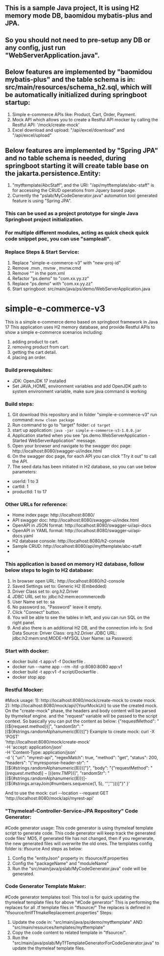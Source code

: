 ## This is a sample Java project, It is using H2 memory mode DB, baomidou mybatis-plus and JPA. 
## So you should not need to pre-setup any DB or any config, just run "WebServerApplication.java".
## Below features are implemented by "baomidou mybatis-plus" and the table schema is in: src/main/resources/schema_h2.sql, which will be automatically initialized during springboot startup:
1. Simple e-commerce APIs like: Product, Cart, Order, Payment.
2. Mock API which allows you to create a Restful API mocker by calling the Restful API: '/mock/create-mock'
3. Excel download and upload: "/api/excel/download" and "/api/excel/upload"
## Below features are implemented by "Spring JPA" and no table schema is needed, during springboot starting it will create table base on the jakarta.persistence.Entity:
1. "mytftemplate/AbcStaff", and the URI: "/api/mytftemplate/abc-staff" is for accessing the CRUD operations from Jquery based page.
2. Currently the "pslab/MyCodeGenerator.java" automation tool generated feature is using "Spring JPA".


### This can be used as a project prototype for single Java Springboot project initialization.
### For multiple different modules, acting as quick check quick code snippet poc, you can use "sampleall".
### Replace Steps & Start Service:
1. Replace "simple-e-commerce-v3" with "new-proj-id"
2. Remove .mvn , mvnw , mvnw.cmd
3. Remove "<repositories>" in the pom.xml
4. Refactor "ps.demo" to "com.xx.yy.zz"
5. Replace "ps.demo" with "com.xx.yy.zz"
6. Start springboot: src/main/java/ps/demo/WebServerApplication.java


# simple-e-commerce-v3
This is a simple e-commerce demo based on springboot framework in Java 17
This application uses H2 memory database, and provide Restful APIs to show
a simple e-commerce scenarios including:
1. adding product to cart.
2. removing product from cart.
3. getting the cart detail.
4. placing an order.

### Build prerequisites:
- JDK: OpenJDK 17 installed
- Set JAVA_HOME, environment variables and add OpenJDK path to system environment variable, make sure java command is working

### Build steps:
1. Git download this repository and in folder "simple-e-commerce-v3" run command: ```mvnw clean package```
2. Run command to go to "target" folder: ```cd target```
3. start up application: ```java -jar simple-e-commerce-v3-1.0.0.jar```
4. Application started when you see "ps.demo.WebServerApplication - Started WebServerApplication" message.
5. Open your browser and navigate to the swagger doc page: http://localhost:8080/swagger-ui/index.html
6. On the swagger doc page, for each API you can click "Try it out" to call the API.
7. The seed data has been initiated in H2 database, so you can use below parameters: 
- userId: 1 to 3
- cartId: 1
- productId: 1 to 17

### Other URLs for reference: 
- Home index page: http://localhost:8080/
- API swagger doc: http://localhost:8080/swagger-ui/index.html
- OpenAPI in JSON format: http://localhost:8080/swagger-ui/api-docs
- OpenAPI in YAML format: http://localhost:8080/swagger-ui/api-docs.yaml
- H2 database console: http://localhost:8080/h2-console
- Sample CRUD: http://localhost:8080/api/mytftemplate/abc-staff
- 

### This application is based on memory H2 database, follow below steps to login to H2 database:
1. In browser open URL: http://localhost:8080/h2-console
2. Saved Settings set to: Generic H2 (Embedded)
3. Driver Class set to: org.h2.Driver
4. JDBC URL set to: jdbc:h2:mem:ecommercedb
5. User Name set to: sa
6. No password so, "Password" leave it empty.
7. Click "Connect" button.
8. You will be able to see the tables in left, and you can run SQL on the right panel.
9. And also there is an additional H2 DB, and the connection info is:
    Snd Data Source:
    Driver Class: org.h2.Driver
    JDBC URL: jdbc:h2:mem:snd;MODE=MYSQL
    User Name: sa
    Password:

### Start with docker:
- docker build -t app:v1 -f Dockerfile .
- docker run --name app --rm -itd -p:8080:8080 app:v1
- docker build -t app:v1 -f script/Dockerfile .
- docker stop app

### Restful Mocker:
#Mock usage:
1): http://localhost:8080/mock/create-mock to create mock.
2): http://localhost:8080/mock/api/{YourMockUri} to use the created mock.
On the "create-mock" phase, the headers and body content will be parsed by thymeleaf engine.
and the "request" variable will be passed to the script context. So basically you can put the
content as below: {"requestMethod": "[(${request.method})]", "randomStr": "[(${#strings.randomAlphanumeric(8)})]"}
Example to create mock:
curl -X 'POST' \
'http://localhost:8080/mock/create-mock' \
-H 'accept: application/json' \
-H 'Content-Type: application/json' \
-d '{
"uri": "myrest-api",
"regexMatch": true,
"method": "get",
"status": 200,
"headers": "{\"myresponse-header-str\": \"[(${#strings.randomAlphanumeric(8)})]\"}",
"body": "{\"requestMethod\": \"[(${request.method})]-[(${env.TMP})]\", \"randomStr\": \"[(${#strings.randomAlphanumeric(8)})]-[(${#strings.arrayJoin(#numbers.sequence(1, 5), '\'','\'')})]\"}"
}'

And to use the mock:
curl --location --request GET 'http://localhost:8080/mock/api/myrest-api'

### "Thymeleaf-Controller-Service-JPA Repository" Code Generator:
#Code generator usage:
This code generator is using thymeleaf template script to generate code.
This code generator will keep track the generated code files' MD5, if generated file
has not changed, then if you regenerate, the new generated files will overwrite the old ones.
The templates config folder is: tfsource
And steps as below:
1) Config the "entityJson" property in: tfsource/tf.properties
2) Config the "packageName" and "moduleName"
3) Run the "src/main/java/pslab/MyCodeGenerator.java" code will be generated.

### Code Generator Template Maker:
#Code generator templates tool:
This tool is for quick updating the thymeleaf template files for above "#Code generator"
This is performing the replaces for all .tf template files in "tfsource/"
The replaces is defined in "tfsource/tmlfTfmakeReplacement.properties"
Steps:
1) Update the code in: "src/main/java/ps/demo/mytftemplate" AND "src/main/resources/templates/mytftemplate"
2) Copy the code content to related template in "tfsource/".
3) Run the "src/main/java/pslab/MyTfTemplateGeneratorForCodeGenerator.java" to update the thymeleaf template files.

